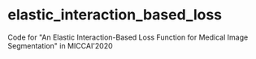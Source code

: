 # elastic_interaction_based_loss
Code for "An Elastic Interaction-Based Loss Function for Medical Image Segmentation" in MICCAI'2020
